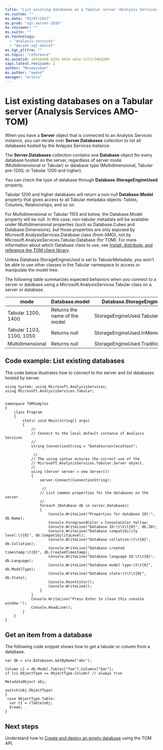 ```yaml
---
title: "List existing databases on a Tabular server (Analysis Services AMO-TOM) | Microsoft Docs"
ms.custom: ""
ms.date: "03/07/2017"
ms.prod: "sql-server-2016"
ms.reviewer: ""
ms.suite: ""
ms.technology: 
  - "analysis-services"
  - "docset-sql-devref"
ms.tgt_pltfrm: ""
ms.topic: "reference"
ms.assetid: ab5eb4b8-6254-442d-a42e-2372c346d260
caps.latest.revision: 2
author: "Minewiskan"
ms.author: "owend"
manager: "erikre"
---
```

# List existing databases on a Tabular server (Analysis Services AMO-TOM)
When you have a **Server** object that is connected to an Analysis Services instance, you can iterate over **Server.Databases** collection to list all databases hosted by the Anlaysis Services instance. 

The **Server.Databases** collection contains one **Database** object for every database hosted on the server, regardless of server mode (Multidimensional or Tabular) or database type (Multidimensional, Tabular pre-1200, or Tabular 1200 and higher). 

You can check the type of database through **Database.StorageEngineUsed** property.  

Tabular 1200 and higher databases will return a non-null **Database.Model** property that gives access to all Tabular metadata objects: Tables, Columns, Relationships, and so on.  

For Multidimensional or Tabular 1103 and below, the Database.Model property will be null. In this case, non-tabular metadata will be available under Multidimensional properties (such as Database.Cubes and Database.Dimensions), but those properties are only exposed by Microsoft.AnalysisServices.Database class (from AMO), not by Microsoft.AnalysisServices.Tabular.Database (for TOM). For more information about which Database class to use, see [Install, distribute, and reference the TOM client library](../../analysis-services/tabular-model-programming-compatibility-level-1200/install-distribute-and-reference-the-tabular-object-model.md).

Unless Database.StorageEngineUsed is set to TabularMetadata, you won't be able to use other classes in the Tabular namespace to access or manipulate the model tree. 

The following table summarizes expected behaviors when you connect to a server or database using a Microsoft.AnalysisServices.Tabular class on a server or database. 

mode | Database.model | Database.StorageEngineUsed
-----|----------------|---------------------------
Tabular 1200, 1400 | Returns the name of the model| StorageEngineUsed.TabularMetadata 
Tabular 1103, 1100, 1050 | Returns null | StorageEngineUsed.InMemory 
Multidimensional | Returns null | StorageEngineUsed.Traditional 

## Code example: List existing databases

The code below illustrates how to connect to the server and list databases hosted by server. 

```
using System; using Microsoft.AnalysisServices; 
using Microsoft.AnalysisServices.Tabular; 

 
namespace TOMSamples 
{ 
    class Program 
    { 
        static void Main(string[] args) 
        { 
            // 
            // Connect to the local default instance of Analysis Services 
            // 
            string ConnectionString = "DataSource=localhost"; 

             // 
            // The using syntax ensures the correct use of the 
            // Microsoft.AnalysisServices.Tabular.Server object. 
            // 
            using (Server server = new Server()) 
            { 
                server.Connect(ConnectionString); 

                 // 
                // List common properties for the databases on the server. 
                // 
                foreach (Database db in server.Databases) 
                { 
                    Console.WriteLine("Properties for database {0}:", db.Name); 
                    Console.ForegroundColor = ConsoleColor.Yellow; 
                    Console.WriteLine("Database ID:\t\t\t{0}", db.ID); 
                    Console.WriteLine("Database compatibility level:\t{0}", db.CompatibilityLevel); 
                    Console.WriteLine("Database collation:\t\t{0}", db.Collation); 
                    Console.WriteLine("Database created timestamp:\t{0}", db.CreatedTimestamp); 
                    Console.WriteLine("Database language ID:\t\t{0}", db.Language); 
                    Console.WriteLine("Database model type:\t\t{0}", db.ModelType); 
                    Console.WriteLine("Database state:\t\t\t{0}", db.State); 
                    Console.ResetColor(); 
                    Console.WriteLine(); 
                } 
            } 
            Console.WriteLine("Press Enter to close this console window."); 
            Console.ReadLine(); 
        } 
    } 
} 
```


## Get an item from a database 

The following code snippet shows how to get a tabular or column from a database. 


```
var db = srv.Databases.GetByName("abc"); 

Column c1 = db.Model.Tables["foo"].Columns["bar"]; 
if (c1.ObjectType == ObjectType.Column) // always true 

MetadataObject obj; 

switch(obj.ObjectType) 
{ 
 case ObjectType.Table: 
  var t1 = (Table)obj; 
  break; 
} 
```

## Next steps

Understand how to [Create and deploy an empty database](../../analysis-services/tabular-model-programming-compatibility-level-1200/create-and-deploy-an-empty-database-analysis-services-amo-tom.md) using the TOM API.

